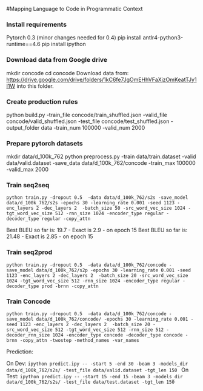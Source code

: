 #Mapping Language to Code in Programmatic Context

### Install requirements

Pytorch 0.3 (minor changes needed for 0.4)
pip install antlr4-python3-runtime==4.6
pip install ipython

### Download data from Google drive
mkdir concode
cd concode
Download data from: https://drive.google.com/drive/folders/1kC6fe7JgOmEHhVFaXjzOmKeatTJy1I1W into this folder.

### Create production rules
python build.py -train_file concode/train_shuffled.json -valid_file concode/valid_shuffled.json -test_file concode/test_shuffled.json  -output_folder data  -train_num 100000 -valid_num 2000

### Prepare pytorch datasets
mkdir data/d_100k_762
python preprocess.py -train data/train.dataset -valid data/valid.dataset -save_data data/d_100k_762/concode -train_max 100000 -valid_max 2000 

### Train seq2seq
```python train.py -dropout 0.5  -data data/d_100k_762/s2s -save_model data/d_100k_762/s2s -epochs 30 -learning_rate 0.001 -seed 1123 -enc_layers 2 -dec_layers 2  -batch_size 50 -src_word_vec_size 1024 -tgt_word_vec_size 512 -rnn_size 1024 -encoder_type regular -decoder_type regular -copy_attn ```

Best BLEU so far is: 19.7 - Exact is 2.9 - on epoch 15
Best BLEU so far is: 21.48 - Exact is 2.85 - on epoch 15

### Train seq2prod
```python train.py -dropout 0.5  -data data/d_100k_762/concode -save_model data/d_100k_762/s2p -epochs 30 -learning_rate 0.001 -seed 1123 -enc_layers 2 -dec_layers 2  -batch_size 20 -src_word_vec_size 1024 -tgt_word_vec_size 512 -rnn_size 1024 -encoder_type regular -decoder_type prod -brnn -copy_attn ```

### Train Concode
```python train.py -dropout 0.5  -data data/d_100k_762/concode -save_model data/d_100k_762/concode/ -epochs 30 -learning_rate 0.001 -seed 1123 -enc_layers 2 -dec_layers 2  -batch_size 20 -src_word_vec_size 512 -tgt_word_vec_size 512 -rnn_size 512 -decoder_rnn_size 1024 -encoder_type concode -decoder_type concode -brnn -copy_attn -twostep -method_names -var_names```

Prediction:

On Dev: 
```ipython predict.ipy -- -start 5 -end 30 -beam 3 -models_dir  data/d_100k_762/s2s/ -test_file data/valid.dataset -tgt_len 150 ```
On Test: 
```ipython predict.ipy -- -start 15 -end 15 -beam 3 -models_dir  data/d_100k_762/s2s/ -test_file data/test.dataset -tgt_len 150 ```


